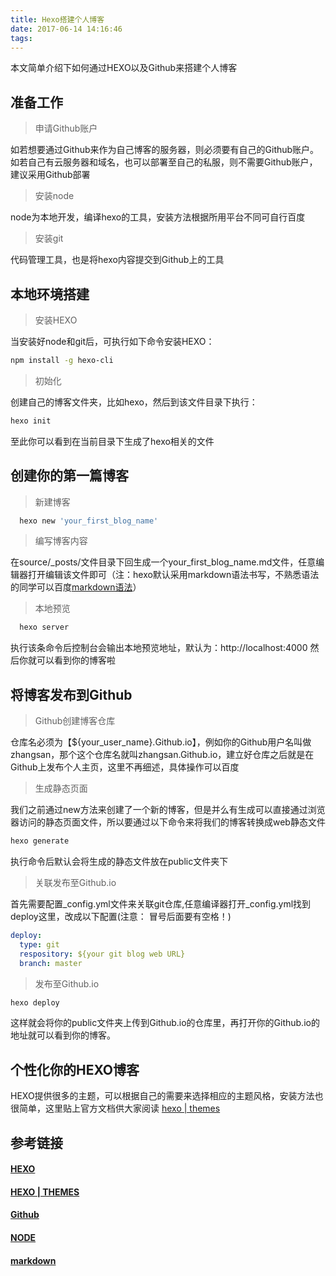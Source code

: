 ```yaml
---
title: Hexo搭建个人博客
date: 2017-06-14 14:16:46
tags:
---
```

本文简单介绍下如何通过HEXO以及Github来搭建个人博客

## 准备工作

> 申请Github账户

  如若想要通过Github来作为自己博客的服务器，则必须要有自己的Github账户。
  如若自己有云服务器和域名，也可以部署至自己的私服，则不需要Github账户，建议采用Github部署
> 安装node

  node为本地开发，编译hexo的工具，安装方法根据所用平台不同可自行百度
> 安装git

  代码管理工具，也是将hexo内容提交到Github上的工具

## 本地环境搭建

>安装HEXO

当安装好node和git后，可执行如下命令安装HEXO：
```bash
npm install -g hexo-cli
```
> 初始化

创建自己的博客文件夹，比如hexo，然后到该文件目录下执行：
```bash
hexo init
```
至此你可以看到在当前目录下生成了hexo相关的文件

## 创建你的第一篇博客

> 新建博客

```bash
  hexo new 'your_first_blog_name'
```

> 编写博客内容

在source/_posts/文件目录下回生成一个your_first_blog_name.md文件，任意编辑器打开编辑该文件即可（注：hexo默认采用markdown语法书写，不熟悉语法的同学可以百度[markdown语法](http://www.appinn.com/markdown/basic.html)）

> 本地预览

```bash
  hexo server
```
执行该条命令后控制台会输出本地预览地址，默认为：http://localhost:4000
然后你就可以看到你的博客啦

## 将博客发布到Github

> Github创建博客仓库

仓库名必须为【${your_user_name}.Github.io】，例如你的Github用户名叫做zhangsan，那个这个仓库名就叫zhangsan.Github.io，建立好仓库之后就是在Github上发布个人主页，这里不再细述，具体操作可以百度

> 生成静态页面

我们之前通过new方法来创建了一个新的博客，但是并么有生成可以直接通过浏览器访问的静态页面文件，所以要通过以下命令来将我们的博客转换成web静态文件
```bash
hexo generate
```
执行命令后默认会将生成的静态文件放在public文件夹下

> 关联发布至Github.io

首先需要配置_config.yml文件来关联git仓库,任意编译器打开_config.yml找到deploy这里，改成以下配置(注意： 冒号后面要有空格！)
```yml
deploy:
  type: git
  respository: ${your git blog web URL}
  branch: master
```

> 发布至Github.io

```bash
hexo deploy
```
这样就会将你的public文件夹上传到Github.io的仓库里，再打开你的Github.io的地址就可以看到你的博客。

## 个性化你的HEXO博客
HEXO提供很多的主题，可以根据自己的需要来选择相应的主题风格，安装方法也很简单，这里贴上官方文档供大家阅读 [hexo | themes](https://hexo.io/themes/)

## 参考链接

#### [HEXO](https://hexo.io/)

#### [HEXO | THEMES](https://hexo.io/themes/)

#### [Github](https://github.com/)

#### [NODE](http://nodejs.cn/)
#### [markdown](http://www.appinn.com/markdown/basic.html)
